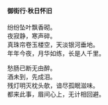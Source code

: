 #### 御街行·秋日怀旧

纷纷坠叶飘香砌。  
夜寂静，寒声碎。  
真珠帘卷玉楼空，天淡银河垂地。  
年年今夜，月华如练，长是人千里。

愁肠已断无由醉。  
酒未到，先成泪。  
残灯明灭枕头欹，谙尽孤眠滋味。  
都来此事，眉间心上，无计相回避。
